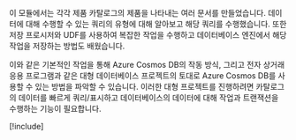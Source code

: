 이 모듈에서는 각각 제품 카탈로그의 제품을 나타내는 여러 문서를 만들었습니다. 데이터에 대해 수행할 수 있는 쿼리의 유형에 대해 알아보고 해당 쿼리를 수행했습니다. 또한 저장 프로시저와 UDF를 사용하여 복잡한 작업을 수행하고 데이터베이스 엔진에서 해당 작업을 저장하는 방법도 배웠습니다. 

이와 같은 기본적인 작업을 통해 Azure Cosmos DB의 작동 방식, 그리고 전자 상거래 응용 프로그램과 같은 대형 데이터베이스 프로젝트의 토대로 Azure Cosmos DB를 사용할 수 있는 방법을 파악할 수 있습니다. 이러한 대형 프로젝트를 진행하려면 카탈로그의 데이터를 빠르게 쿼리/표시하고 데이터베이스의 데이터에 대해 작업과 트랜잭션을 수행하는 기능이 필요합니다.

[!include[](../../../includes/azure-sandbox-cleanup.md)]